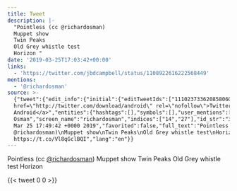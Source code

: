 ```yaml
---
title: Tweet
description: |-
  "Pointless (cc @richardosman)
  Muppet show
  Twin Peaks
  Old Grey whistle test
  Horizon "
date: '2019-03-25T17:03:42+00:00'
links:
  - 'https://twitter.com/jbdcampbell/status/1108922616222568449'
mentions:
  - '@richardosman'
source: >-
  {"tweet":{"edit_info":{"initial":{"editTweetIds":["1110237336208580608"],"editableUntil":"2019-03-25T18:49:42.821Z","editsRemaining":"5","isEditEligible":true}},"retweeted":false,"source":"<a
  href=\"http://twitter.com/download/android\" rel=\"nofollow\">Twitter for
  Android</a>","entities":{"hashtags":[],"symbols":[],"user_mentions":[{"name":"Richard
  Osman","screen_name":"richardosman","indices":["14","27"],"id_str":"31173665","id":"31173665"}],"urls":[{"url":"https://t.co/Vl8qGclBQI","expanded_url":"https://twitter.com/jbdcampbell/status/1108922616222568449","display_url":"twitter.com/jbdcampbell/st…","indices":["82","105"]}]},"display_text_range":["0","105"],"favorite_count":"0","id_str":"1110237336208580608","truncated":false,"retweet_count":"0","id":"1110237336208580608","possibly_sensitive":false,"created_at":"Mon
  Mar 25 17:49:42 +0000 2019","favorited":false,"full_text":"Pointless (cc
  @richardosman)\nMuppet show\nTwin Peaks\nOld Grey whistle test\nHorizon
  https://t.co/Vl8qGclBQI","lang":"en"}}
---
```

Pointless (cc [@richardosman](https://twitter.com/@richardosman))
Muppet show
Twin Peaks
Old Grey whistle test
Horizon 
    
{{< tweet 0 0 >}}
    
